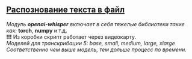 ## <u>Распознование текста в файл</u>
_Модуль __openai-whisper__ включает в себя тяжелые библиотеки такие как:_ __torch__, __numpy__ и т.д.\
__!!!__ Из коробки скрипт работает через видеокарту.\
_Моделей для транскрибации 5: base, small, medium, large, xlarge_\
_Соответственно чем выше модель, тем дольше процесс по времени._